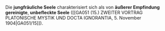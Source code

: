 
Die **jungfräuliche Seele** charakterisiert sich als von **äußerer Empfindung gereinigte**, **unbefleckte Seele** ([[GA051 (15.) ZWEITER VORTRAG PLATONISCHE MYSTIK UND DOCTA IGNORANTIA, 5. November 1904|GA051/15]]).
